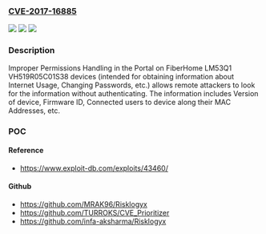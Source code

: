 ### [CVE-2017-16885](https://cve.mitre.org/cgi-bin/cvename.cgi?name=CVE-2017-16885)
![](https://img.shields.io/static/v1?label=Product&message=n%2Fa&color=blue)
![](https://img.shields.io/static/v1?label=Version&message=n%2Fa&color=blue)
![](https://img.shields.io/static/v1?label=Vulnerability&message=n%2Fa&color=brighgreen)

### Description

Improper Permissions Handling in the Portal on FiberHome LM53Q1 VH519R05C01S38 devices (intended for obtaining information about Internet Usage, Changing Passwords, etc.) allows remote attackers to look for the information without authenticating. The information includes Version of device, Firmware ID, Connected users to device along their MAC Addresses, etc.

### POC

#### Reference
- https://www.exploit-db.com/exploits/43460/

#### Github
- https://github.com/MRAK96/Risklogyx
- https://github.com/TURROKS/CVE_Prioritizer
- https://github.com/infa-aksharma/Risklogyx

